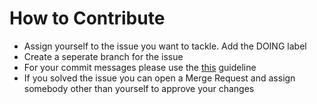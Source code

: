# How to Contribute

- Assign yourself to the issue you want to tackle. Add the DOING label
- Create a seperate branch for the issue
- For your commit messages please use the [this](https://dev.to/i5han3/git-commit-message-convention-that-you-can-follow-1709) guideline
- If you solved the issue you can open a Merge Request and assign somebody other than yourself to approve your changes
